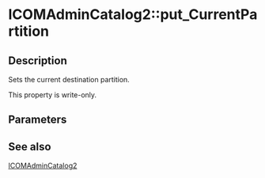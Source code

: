 # ICOMAdminCatalog2::put_CurrentPartition

## Description

Sets the current destination partition.

This property is write-only.

## Parameters

## See also

[ICOMAdminCatalog2](https://learn.microsoft.com/windows/desktop/api/comadmin/nn-comadmin-icomadmincatalog2)